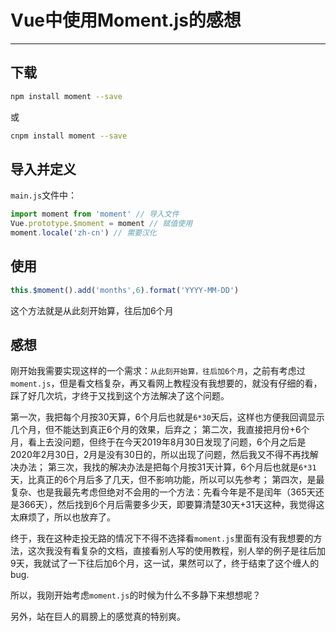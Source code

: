 #  Vue中使用Moment.js的感想

---

## 下载

```bash
npm install moment --save
```
或
```bash
cnpm install moment --save
```

## 导入并定义

`main.js`文件中：

```js
import moment from 'moment' // 导入文件
Vue.prototype.$moment = moment // 赋值使用
moment.locale('zh-cn') // 需要汉化
```

## 使用

```js
this.$moment().add('months',6).format('YYYY-MM-DD')
```

这个方法就是从此刻开始算，往后加6个月

## 感想

刚开始我需要实现这样的一个需求：`从此刻开始算，往后加6个月`，之前有考虑过`moment.js`，但是看文档复杂，再又看网上教程没有我想要的，就没有仔细的看，踩了好几次坑，才终于又找到这个方法解决了这个问题。

第一次，我把每个月按30天算，6个月后也就是`6*30`天后，这样也方便我回调显示几个月，但不能达到真正6个月的效果，后弃之；
第二次，我直接把月份+6个月，看上去没问题，但终于在今天2019年8月30日发现了问题，6个月之后是2020年2月30日，2月是没有30日的，所以出现了问题，然后我又不得不再找解决办法；
第三次，我找的解决办法是把每个月按31天计算，6个月后也就是`6*31`天，比真正的6个月后多了几天，但不影响功能，所以可以先参考；
第四次，是最复杂、也是我最先考虑但绝对不会用的一个方法：先看今年是不是闰年（365天还是366天），然后找到6个月后需要多少天，即要算清楚30天+31天这种，我觉得这太麻烦了，所以也放弃了。

终于，我在这种走投无路的情况下不得不选择看`moment.js`里面有没有我想要的方法，这次我没有看复杂的文档，直接看别人写的使用教程，别人举的例子是往后加9天，我就试了一下往后加6个月，这一试，果然可以了，终于结束了这个缠人的bug.

所以，我刚开始考虑`moment.js`的时候为什么不多静下来想想呢？

另外，站在巨人的肩膀上的感觉真的特别爽。